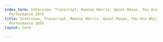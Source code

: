 ```yaml
---
index_term: Interview, Transcript, Rennie Harris, Gesel Mason, You Are Why!, No Boundaries
  Performance 2076
title: Interview, Transcript, Rennie Harris, Gesel Mason, You Are Why!, No Boundaries
  Performance 2076
layout: term

---
```

